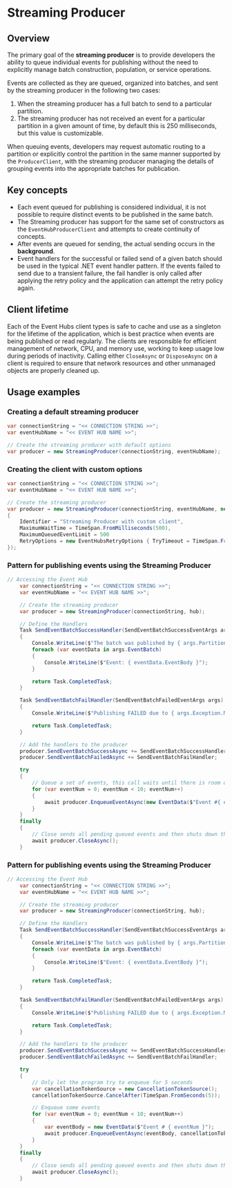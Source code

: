 # Streaming Producer
## Overview
The primary goal of the **streaming producer** is to provide developers the ability to queue individual events for publishing without the need to explicitly manage batch construction, population, or service operations.  

Events are collected as they are queued, organized into batches, and sent by the streaming producer in the following two cases:
1. When the streaming producer has a full batch to send to a particular partition.
2. The streaming producer has not received an event for a particular partition in a given amount of time, by default this is 250 milliseconds, but this value is customizable.

When queuing events, developers may request automatic routing to a partition or explicitly control the partition in the same manner supported by the `ProducerClient`, with the streaming producer managing the details of grouping events into the appropriate batches for publication.

## Key concepts

- Each event queued for publishing is considered individual, it is not possible to require distinct events to be published in the same batch.
- The Streaming producer has support for the same set of constructors as the `EventHubProducerClient` and attempts to create continuity of concepts.
- After events are queued for sending, the actual sending occurs in the **background**. 
- Event handlers for the successful or failed send of a given batch should be used in the typical .NET event handler pattern. If the events failed to send due to a transient failure, the fail handler is only called after applying the retry policy and the application can attempt the retry policy again. 


## Client lifetime
Each of the Event Hubs client types is safe to cache and use as a singleton for the lifetime of the application, which is best practice when events are being published or read regularly. The clients are responsible for efficient management of network, CPU, and memory use, working to keep usage low during periods of inactivity. Calling either `CloseAsync` or `DisposeAsync` on a client is required to ensure that network resources and other unmanaged objects are properly cleaned up.

## Usage examples

### Creating a default streaming producer

```csharp
var connectionString = "<< CONNECTION STRING >>";
var eventHubName = "<< EVENT HUB NAME >>";

// Create the streaming producer with default options
var producer = new StreamingProducer(connectionString, eventHubName);
```

### Creating the client with custom options

```csharp  
var connectionString = "<< CONNECTION STRING >>";
var eventHubName = "<< EVENT HUB NAME >>";

// Create the streaming producer
var producer = new StreamingProducer(connectionString, eventHubName, new StreamingProducerOptions
{
    Identifier = "Streaming Producer with custom client",
    MaximumWaitTime = TimeSpan.FromMilliseconds(500),
    MaximumQueuedEventLimit = 500
    RetryOptions = new EventHubsRetryOptions { TryTimeout = TimeSpan.FromMinutes(5) }
});    
```


### Pattern for publishing events using the Streaming Producer

```csharp
// Accessing the Event Hub
    var connectionString = "<< CONNECTION STRING >>";
    var eventHubName = "<< EVENT HUB NAME >>";

    // Create the streaming producer
    var producer = new StreamingProducer(connectionString, hub);

    // Define the Handlers
    Task SendEventBatchSuccessHandler(SendEventBatchSuccessEventArgs args)
    {
        Console.WriteLine($"The batch was published by { args.PartitionId }:");
        foreach (var eventData in args.EventBatch)
        {
            Console.WriteLine($"Event: { eventData.EventBody }");
        }

        return Task.CompletedTask;
    }

    Task SendEventBatchFailHandler(SendEventBatchFailedEventArgs args)
    {
        Console.WriteLine($"Publishing FAILED due to { args.Exception.Message } in partition { args.PartitionId }");

        return Task.CompletedTask;
    }

    // Add the handlers to the producer
    producer.SendEventBatchSuccessAsync += SendEventBatchSuccessHandler;
    producer.SendEventBatchFailedAsync += SendEventBatchFailHandler;

    try
    {
        // Queue a set of events, this call waits until there is room on the queue, but the events are actually sent in the background
        for (var eventNum = 0; eventNum < 10; eventNum++)
        {
            await producer.EnqueueEventAsync(new EventData($"Event #{ eventNum }"));
        }
    }
    finally
    {
        // Close sends all pending queued events and then shuts down the producer
        await producer.CloseAsync();
    }
```

### Pattern for publishing events using the Streaming Producer

```csharp
// Accessing the Event Hub
    var connectionString = "<< CONNECTION STRING >>";
    var eventHubName = "<< EVENT HUB NAME >>";

    // Create the streaming producer
    var producer = new StreamingProducer(connectionString, hub);

    // Define the Handlers
    Task SendEventBatchSuccessHandler(SendEventBatchSuccessEventArgs args)
    {
        Console.WriteLine($"The batch was published by { args.PartitionId }:");
        foreach (var eventData in args.EventBatch)
        {
            Console.WriteLine($"Event: { eventData.EventBody }");
        }

        return Task.CompletedTask;
    }

    Task SendEventBatchFailHandler(SendEventBatchFailedEventArgs args)
    {
        Console.WriteLine($"Publishing FAILED due to { args.Exception.Message } in partition { args.PartitionId }");

        return Task.CompletedTask;
    }

    // Add the handlers to the producer
    producer.SendEventBatchSuccessAsync += SendEventBatchSuccessHandler;
    producer.SendEventBatchFailedAsync += SendEventBatchFailHandler;

    try
    {
        // Only let the program try to enqueue for 5 seconds
        var cancellationTokenSource = new CancellationTokenSource();
        cancellationTokenSource.CancelAfter(TimeSpan.FromSeconds(5));

        // Enqueue some events
        for (var eventNum = 0; eventNum < 10; eventNum++)
        {
            var eventBody = new EventData($"Event # { eventNum }");
            await producer.EnqueueEventAsync(eventBody, cancellationTokenSource.Token);
        }
    }
    finally
    {
        // Close sends all pending queued events and then shuts down the producer
        await producer.CloseAsync();
    }
```